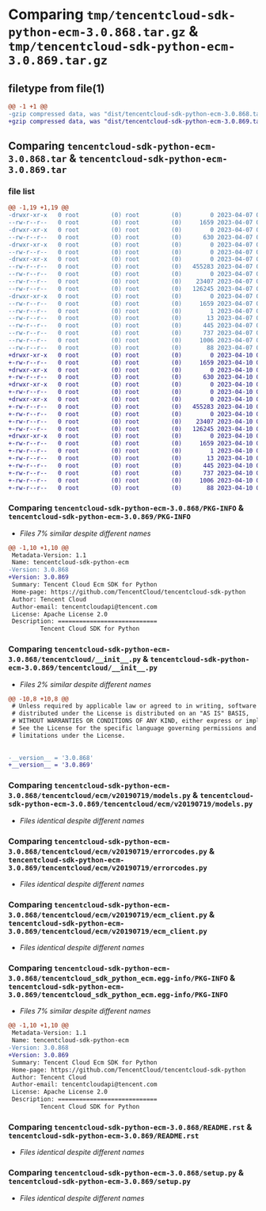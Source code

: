 # Comparing `tmp/tencentcloud-sdk-python-ecm-3.0.868.tar.gz` & `tmp/tencentcloud-sdk-python-ecm-3.0.869.tar.gz`

## filetype from file(1)

```diff
@@ -1 +1 @@
-gzip compressed data, was "dist/tencentcloud-sdk-python-ecm-3.0.868.tar", last modified: Fri Apr  7 00:34:26 2023, max compression
+gzip compressed data, was "dist/tencentcloud-sdk-python-ecm-3.0.869.tar", last modified: Mon Apr 10 03:04:46 2023, max compression
```

## Comparing `tencentcloud-sdk-python-ecm-3.0.868.tar` & `tencentcloud-sdk-python-ecm-3.0.869.tar`

### file list

```diff
@@ -1,19 +1,19 @@
-drwxr-xr-x   0 root         (0) root         (0)        0 2023-04-07 00:34:26.000000 tencentcloud-sdk-python-ecm-3.0.868/
--rw-r--r--   0 root         (0) root         (0)     1659 2023-04-07 00:34:26.000000 tencentcloud-sdk-python-ecm-3.0.868/PKG-INFO
-drwxr-xr-x   0 root         (0) root         (0)        0 2023-04-07 00:34:26.000000 tencentcloud-sdk-python-ecm-3.0.868/tencentcloud/
--rw-r--r--   0 root         (0) root         (0)      630 2023-04-07 00:34:26.000000 tencentcloud-sdk-python-ecm-3.0.868/tencentcloud/__init__.py
-drwxr-xr-x   0 root         (0) root         (0)        0 2023-04-07 00:34:26.000000 tencentcloud-sdk-python-ecm-3.0.868/tencentcloud/ecm/
--rw-r--r--   0 root         (0) root         (0)        0 2023-04-07 00:34:26.000000 tencentcloud-sdk-python-ecm-3.0.868/tencentcloud/ecm/__init__.py
-drwxr-xr-x   0 root         (0) root         (0)        0 2023-04-07 00:34:26.000000 tencentcloud-sdk-python-ecm-3.0.868/tencentcloud/ecm/v20190719/
--rw-r--r--   0 root         (0) root         (0)   455283 2023-04-07 00:34:26.000000 tencentcloud-sdk-python-ecm-3.0.868/tencentcloud/ecm/v20190719/models.py
--rw-r--r--   0 root         (0) root         (0)        0 2023-04-07 00:34:26.000000 tencentcloud-sdk-python-ecm-3.0.868/tencentcloud/ecm/v20190719/__init__.py
--rw-r--r--   0 root         (0) root         (0)    23407 2023-04-07 00:34:26.000000 tencentcloud-sdk-python-ecm-3.0.868/tencentcloud/ecm/v20190719/errorcodes.py
--rw-r--r--   0 root         (0) root         (0)   126245 2023-04-07 00:34:26.000000 tencentcloud-sdk-python-ecm-3.0.868/tencentcloud/ecm/v20190719/ecm_client.py
-drwxr-xr-x   0 root         (0) root         (0)        0 2023-04-07 00:34:26.000000 tencentcloud-sdk-python-ecm-3.0.868/tencentcloud_sdk_python_ecm.egg-info/
--rw-r--r--   0 root         (0) root         (0)     1659 2023-04-07 00:34:26.000000 tencentcloud-sdk-python-ecm-3.0.868/tencentcloud_sdk_python_ecm.egg-info/PKG-INFO
--rw-r--r--   0 root         (0) root         (0)        1 2023-04-07 00:34:26.000000 tencentcloud-sdk-python-ecm-3.0.868/tencentcloud_sdk_python_ecm.egg-info/dependency_links.txt
--rw-r--r--   0 root         (0) root         (0)       13 2023-04-07 00:34:26.000000 tencentcloud-sdk-python-ecm-3.0.868/tencentcloud_sdk_python_ecm.egg-info/top_level.txt
--rw-r--r--   0 root         (0) root         (0)      445 2023-04-07 00:34:26.000000 tencentcloud-sdk-python-ecm-3.0.868/tencentcloud_sdk_python_ecm.egg-info/SOURCES.txt
--rw-r--r--   0 root         (0) root         (0)      737 2023-04-07 00:34:26.000000 tencentcloud-sdk-python-ecm-3.0.868/README.rst
--rw-r--r--   0 root         (0) root         (0)     1006 2023-04-07 00:34:26.000000 tencentcloud-sdk-python-ecm-3.0.868/setup.py
--rw-r--r--   0 root         (0) root         (0)       88 2023-04-07 00:34:26.000000 tencentcloud-sdk-python-ecm-3.0.868/setup.cfg
+drwxr-xr-x   0 root         (0) root         (0)        0 2023-04-10 03:04:46.000000 tencentcloud-sdk-python-ecm-3.0.869/
+-rw-r--r--   0 root         (0) root         (0)     1659 2023-04-10 03:04:46.000000 tencentcloud-sdk-python-ecm-3.0.869/PKG-INFO
+drwxr-xr-x   0 root         (0) root         (0)        0 2023-04-10 03:04:46.000000 tencentcloud-sdk-python-ecm-3.0.869/tencentcloud/
+-rw-r--r--   0 root         (0) root         (0)      630 2023-04-10 03:04:45.000000 tencentcloud-sdk-python-ecm-3.0.869/tencentcloud/__init__.py
+drwxr-xr-x   0 root         (0) root         (0)        0 2023-04-10 03:04:46.000000 tencentcloud-sdk-python-ecm-3.0.869/tencentcloud/ecm/
+-rw-r--r--   0 root         (0) root         (0)        0 2023-04-10 03:04:45.000000 tencentcloud-sdk-python-ecm-3.0.869/tencentcloud/ecm/__init__.py
+drwxr-xr-x   0 root         (0) root         (0)        0 2023-04-10 03:04:46.000000 tencentcloud-sdk-python-ecm-3.0.869/tencentcloud/ecm/v20190719/
+-rw-r--r--   0 root         (0) root         (0)   455283 2023-04-10 03:04:45.000000 tencentcloud-sdk-python-ecm-3.0.869/tencentcloud/ecm/v20190719/models.py
+-rw-r--r--   0 root         (0) root         (0)        0 2023-04-10 03:04:45.000000 tencentcloud-sdk-python-ecm-3.0.869/tencentcloud/ecm/v20190719/__init__.py
+-rw-r--r--   0 root         (0) root         (0)    23407 2023-04-10 03:04:45.000000 tencentcloud-sdk-python-ecm-3.0.869/tencentcloud/ecm/v20190719/errorcodes.py
+-rw-r--r--   0 root         (0) root         (0)   126245 2023-04-10 03:04:45.000000 tencentcloud-sdk-python-ecm-3.0.869/tencentcloud/ecm/v20190719/ecm_client.py
+drwxr-xr-x   0 root         (0) root         (0)        0 2023-04-10 03:04:46.000000 tencentcloud-sdk-python-ecm-3.0.869/tencentcloud_sdk_python_ecm.egg-info/
+-rw-r--r--   0 root         (0) root         (0)     1659 2023-04-10 03:04:46.000000 tencentcloud-sdk-python-ecm-3.0.869/tencentcloud_sdk_python_ecm.egg-info/PKG-INFO
+-rw-r--r--   0 root         (0) root         (0)        1 2023-04-10 03:04:46.000000 tencentcloud-sdk-python-ecm-3.0.869/tencentcloud_sdk_python_ecm.egg-info/dependency_links.txt
+-rw-r--r--   0 root         (0) root         (0)       13 2023-04-10 03:04:46.000000 tencentcloud-sdk-python-ecm-3.0.869/tencentcloud_sdk_python_ecm.egg-info/top_level.txt
+-rw-r--r--   0 root         (0) root         (0)      445 2023-04-10 03:04:46.000000 tencentcloud-sdk-python-ecm-3.0.869/tencentcloud_sdk_python_ecm.egg-info/SOURCES.txt
+-rw-r--r--   0 root         (0) root         (0)      737 2023-04-10 03:04:45.000000 tencentcloud-sdk-python-ecm-3.0.869/README.rst
+-rw-r--r--   0 root         (0) root         (0)     1006 2023-04-10 03:04:45.000000 tencentcloud-sdk-python-ecm-3.0.869/setup.py
+-rw-r--r--   0 root         (0) root         (0)       88 2023-04-10 03:04:46.000000 tencentcloud-sdk-python-ecm-3.0.869/setup.cfg
```

### Comparing `tencentcloud-sdk-python-ecm-3.0.868/PKG-INFO` & `tencentcloud-sdk-python-ecm-3.0.869/PKG-INFO`

 * *Files 7% similar despite different names*

```diff
@@ -1,10 +1,10 @@
 Metadata-Version: 1.1
 Name: tencentcloud-sdk-python-ecm
-Version: 3.0.868
+Version: 3.0.869
 Summary: Tencent Cloud Ecm SDK for Python
 Home-page: https://github.com/TencentCloud/tencentcloud-sdk-python
 Author: Tencent Cloud
 Author-email: tencentcloudapi@tencent.com
 License: Apache License 2.0
 Description: ============================
         Tencent Cloud SDK for Python
```

### Comparing `tencentcloud-sdk-python-ecm-3.0.868/tencentcloud/__init__.py` & `tencentcloud-sdk-python-ecm-3.0.869/tencentcloud/__init__.py`

 * *Files 2% similar despite different names*

```diff
@@ -10,8 +10,8 @@
 # Unless required by applicable law or agreed to in writing, software
 # distributed under the License is distributed on an "AS IS" BASIS,
 # WITHOUT WARRANTIES OR CONDITIONS OF ANY KIND, either express or implied.
 # See the License for the specific language governing permissions and
 # limitations under the License.
 
 
-__version__ = '3.0.868'
+__version__ = '3.0.869'
```

### Comparing `tencentcloud-sdk-python-ecm-3.0.868/tencentcloud/ecm/v20190719/models.py` & `tencentcloud-sdk-python-ecm-3.0.869/tencentcloud/ecm/v20190719/models.py`

 * *Files identical despite different names*

### Comparing `tencentcloud-sdk-python-ecm-3.0.868/tencentcloud/ecm/v20190719/errorcodes.py` & `tencentcloud-sdk-python-ecm-3.0.869/tencentcloud/ecm/v20190719/errorcodes.py`

 * *Files identical despite different names*

### Comparing `tencentcloud-sdk-python-ecm-3.0.868/tencentcloud/ecm/v20190719/ecm_client.py` & `tencentcloud-sdk-python-ecm-3.0.869/tencentcloud/ecm/v20190719/ecm_client.py`

 * *Files identical despite different names*

### Comparing `tencentcloud-sdk-python-ecm-3.0.868/tencentcloud_sdk_python_ecm.egg-info/PKG-INFO` & `tencentcloud-sdk-python-ecm-3.0.869/tencentcloud_sdk_python_ecm.egg-info/PKG-INFO`

 * *Files 7% similar despite different names*

```diff
@@ -1,10 +1,10 @@
 Metadata-Version: 1.1
 Name: tencentcloud-sdk-python-ecm
-Version: 3.0.868
+Version: 3.0.869
 Summary: Tencent Cloud Ecm SDK for Python
 Home-page: https://github.com/TencentCloud/tencentcloud-sdk-python
 Author: Tencent Cloud
 Author-email: tencentcloudapi@tencent.com
 License: Apache License 2.0
 Description: ============================
         Tencent Cloud SDK for Python
```

### Comparing `tencentcloud-sdk-python-ecm-3.0.868/README.rst` & `tencentcloud-sdk-python-ecm-3.0.869/README.rst`

 * *Files identical despite different names*

### Comparing `tencentcloud-sdk-python-ecm-3.0.868/setup.py` & `tencentcloud-sdk-python-ecm-3.0.869/setup.py`

 * *Files identical despite different names*

